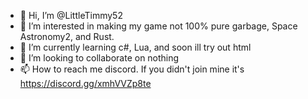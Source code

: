 - 👋 Hi, I’m @LittleTimmy52
- 👀 I’m interested in making my game not 100% pure garbage, Space Astronomy2, and Rust.
- 🌱 I’m currently learning c#, Lua, and soon ill try out html
- 💞️ I’m looking to collaborate on nothing
- 📫 How to reach me discord. If you didn't join mine it's https://discord.gg/xmhVVZp8te

<!---
LittleTimmy52/LittleTimmy52 is a ✨ special ✨ repository because its `README.md` (this file) appears on your GitHub profile.
You can click the Preview link to take a look at your changes.
--->
